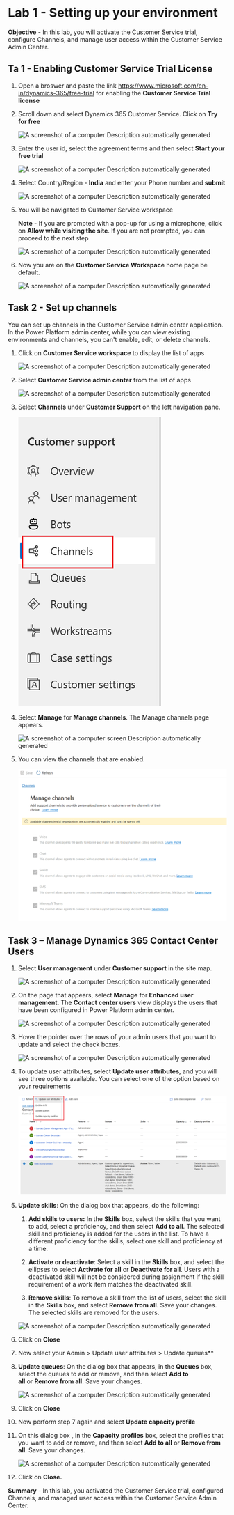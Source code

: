 # Lab 1 - Setting up your environment

**Objective** -  In this lab, you will activate the Customer Service trial, configure Channels, and manage user access within the Customer Service Admin Center.

## Ta 1 - Enabling Customer Service Trial License 

1.  Open a broswer and paste the link https://www.microsoft.com/en-in/dynamics-365/free-trial for enabling the **Customer Service Trial license**

2. Scroll down and select Dynamics 365 Customer Service. Click on **Try for free**

    ![A screenshot of a computer Description automatically
generated](./media/media1/image0.png)

3. Enter the user id, select the agreement terms and then select **Start your free trial**

    ![A screenshot of a computer Description automatically
generated](./media/media1/image1.png)

2.  Select Country/Region - **India** and enter your Phone number and **submit**

    ![A screenshot of a computer Description automatically
generated](./media/media1/image2.png)

3.  You will be navigated to Customer Service workspace

    **Note** - If you are prompted with a pop-up for using a microphone, click on
    **Allow while visiting the site**. If you are not prompted, you can
    proceed to the next step

    ![A screenshot of a computer Description automatically
generated](./media/media1/image3.png)

5.  Now you are on the **Customer Service Workspace** home page be default.

    ![A screenshot of a computer Description automatically
generated](./media/media1/image4.png)

## Task 2 - Set up channels

You can set up channels in the Customer Service admin center
application. In the Power Platform admin center, while you can view
existing environments and channels, you can't enable, edit, or delete
channels.

1.  Click on **Customer Service workspace** to display the list of apps

    ![A screenshot of a computer Description automatically
generated](./media/media1/image5.png)

2.  Select **Customer Service admin center** from the list of apps

    ![A screenshot of a computer Description automatically
generated](./media/media1/image6.png)

3.  Select **Channels** under **Customer Support** on the left
    navigation pane.

    ![](./media/media1/image7.png)

4.  Select **Manage** for **Manage channels**. The Manage channels page
    appears.

    ![A screenshot of a computer screen Description automatically
generated](./media/media1/image8.png)

5.  You can view the channels that are enabled.

    ![](./media/media1/image9.png)

## Task 3 – Manage Dynamics 365 Contact Center Users

1.  Select **User management** under **Customer support** in the site
    map.

    ![A screenshot of a computer Description automatically
generated](./media/media1/image10.png)

2.  On the page that appears, select **Manage** for **Enhanced user
    management**. The **Contact center users** view displays the users
    that have been configured in Power Platform admin center.

    ![A screenshot of a computer Description automatically
generated](./media/media1/image11.png)

3.  Hover the pointer over the rows of your admin users that you want to
    update and select the check boxes.

    ![A screenshot of a computer Description automatically
generated](./media/media1/image12.png)

4.  To update user attributes, select **Update user attributes**, and
    you will see three options available. You can select one of the
    option based on your requirements

    ![](./media/media1/image13.png)

5.  **Update skills**: On the dialog box that appears, do the following:

    1.  **Add skills to users:** In the **Skills** box, select the
        skills that you want to add, select a proficiency, and then
        select **Add to all**. The selected skill and proficiency is
        added for the users in the list. To have a different proficiency
        for the skills, select one skill and proficiency at a time.

    2.  **Activate or deactivate**: Select a skill in
        the **Skills** box, and select the ellipses to select **Activate
        for all** or **Deactivate for all**. Users with a deactivated
        skill will not be considered during assignment if the skill
        requirement of a work item matches the deactivated skill.

    3.  **Remove skills**: To remove a skill from the list of users,
        select the skill in the **Skills** box, and select **Remove from
        all**. Save your changes. The selected skills are removed for
        the users.

    ![A screenshot of a computer Description automatically
generated](./media/media1/image14.png)

6.  Click on **Close**

7.  Now select your Admin \> Update user attributes \> Update
    queues**

8.  **Update queues**: On the dialog box that appears, in
    the **Queues** box, select the queues to add or remove, and then
    select **Add to all** or **Remove from all**. Save your changes.

    ![A screenshot of a computer Description automatically
generated](./media/media1/image15.png)

9.  Click on **Close**

10. Now perform step 7 again and select **Update capacity profile**

11. On this dialog box , in the **Capacity profiles** box, select the
    profiles that you want to add or remove, and then select **Add to
    all** or **Remove from all**. Save your changes.

    ![A screenshot of a computer Description automatically
generated](./media/media1/image16.png)

12. Click on **Close.**

**Summary** - In this lab, you activated the Customer Service trial, configured Channels, and managed user access within the Customer Service Admin Center.

